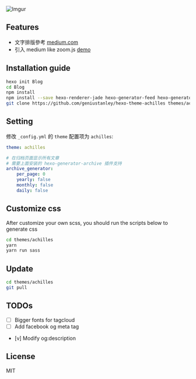 ![Imgur](http://i.imgur.com/bWbvIH7.png)

## Features
* 文字排版參考 [medium.com](https://medium.com/)
* 引入 medium like zoom.js [demo](https://fat.github.io/zoom.js/)

## Installation guide

``` bash
hexo init Blog 
cd Blog 
npm install
npm install --save hexo-renderer-jade hexo-generator-feed hexo-generator-sitemap hexo-browsersync hexo-generator-archive
git clone https://github.com/geniustanley/hexo-theme-achilles themes/achilles
```

## Setting

修改 `_config.yml` 的 `theme` 配置项为 `achilles`:

```yaml
theme: achilles

# 在归档页面显示所有文章
# 需要上面安装的 hexo-generator-archive 插件支持
archive_generator:
    per_page: 0
    yearly: false
    monthly: false
    daily: false
```

## Customize css

After customize your own scss, you should run the scripts below to generate css

``` bash
cd themes/achilles
yarn
yarn run sass
```

## Update

``` bash
cd themes/achilles
git pull
```

## TODOs
- [ ] Bigger fonts for tagcloud
- [ ] Add facebook og meta tag
- [v] Modify og:description

## License

MIT
